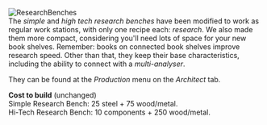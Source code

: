 ![ResearchBenches](https://i.imgur.com/scoC79s.png)\
The _simple_ and _high tech research benches_ have been modified to work as regular work stations, with only one recipe each: _research_. We also made them more compact, considering you'll need lots of space for your new book shelves. Remember: books on connected book shelves improve research speed. Other than that, they keep their base characteristics, including the ability to connect with a _multi-analyser_.

They can be found at the _Production_ menu on the _Architect_ tab.

**Cost to build** (unchanged)\
Simple Research Bench: 25 steel + 75 wood/metal.\
Hi-Tech Research Bench: 10 components + 250 wood/metal.